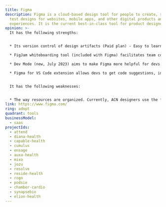 ```yaml
---
title: Figma
description: Figma is a cloud-based design tool for people to create, share, and
  test designs for websites, mobile apps, and other digital products and
  experiences. It is the current best-in-class tool for product designers.
opinion: >-
  It has the following strengths:


  * Its version control of design artifacts (Paid plan) - Easy to learn and excellent documentation and tutorials

  * FigJam whiteboarding tool (included with Figma) facilitates team collaboration around Figma artifacts. However, FigJam is not as popular as Miro for collaboration between Product and Engineering as it has fewer features (but FigJam is cheaper than Miro at the time of this writing).

  * Dev Mode (new, July 2023) aims to make Figma more helpful for devs. Figma files can now be linked to Storybook, Jira and GitHub. Units are available in px or rem. 

  * Figma for VS Code extension allows devs to get code suggestions, inspect designs and post comments from their IDE: <https://marketplace.visualstudio.com/items?itemName=figma.figma-vscode-extension>


  It has the following weaknesses:


  * The way resources are organized. Currently, ACN designers use the first page to post designs that are Ready For Dev. All other pages are for work in progress.
link: https://www.figma.com/
ring: adopt
quadrant: tools
businessModel:
  - saas
projectIds:
  - attend
  - diana-health
  - capable-health
  - cumulus
  - ensage
  - auxa-health
  - mixo
  - jozu
  - resolve
  - reside-health
  - rogo
  - podsie
  - chamber-cardio
  - synapsebio
  - elion-health
---
```

